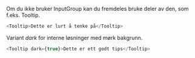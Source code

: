 Om du ikke bruker InputGroup kan du fremdeles bruke deler av den, som f.eks. Tooltip.

```js
<Tooltip>Dette er lurt å tenke på</Tooltip>
```

Variant _dark_ for interne løsninger med mørk bakgrunn.

```js { "props": { "className": "sb1ds-example-dark" } }
<Tooltip dark={true}>Dette er ett godt tips</Tooltip>
```
